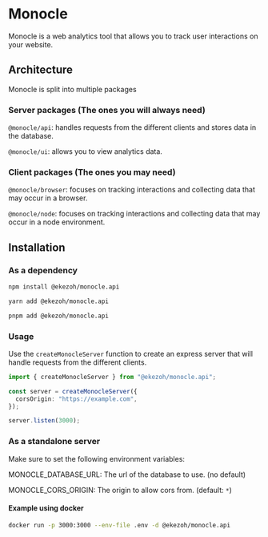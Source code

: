 # Monocle

Monocle is a web analytics tool that allows you to track user interactions on your website.

## Architecture

Monocle is split into multiple packages

### Server packages (The ones you will always need)

`@monocle/api`: handles requests from the different clients and stores data in the database.

`@monocle/ui`: allows you to view analytics data.

### Client packages (The ones you may need)

`@monocle/browser`: focuses on tracking interactions and collecting data that may occur in a browser.

`@monocle/node`: focuses on tracking interactions and collecting data that may occur in a node environment.

## Installation

### As a dependency

```sh
npm install @ekezoh/monocle.api
```

```sh
yarn add @ekezoh/monocle.api
```

```sh
pnpm add @ekezoh/monocle.api
```

### Usage

Use the `createMonocleServer` function to create an express server that will handle requests from the different clients.

```ts
import { createMonocleServer } from "@ekezoh/monocle.api";

const server = createMonocleServer({
  corsOrigin: "https://example.com",
});

server.listen(3000);
```

### As a standalone server

Make sure to set the following environment variables:

MONOCLE_DATABASE_URL: The url of the database to use. (no default)

MONOCLE_CORS_ORIGIN: The origin to allow cors from. (default: `*`)

#### Example using docker

```sh
docker run -p 3000:3000 --env-file .env -d @ekezoh/monocle.api
```
